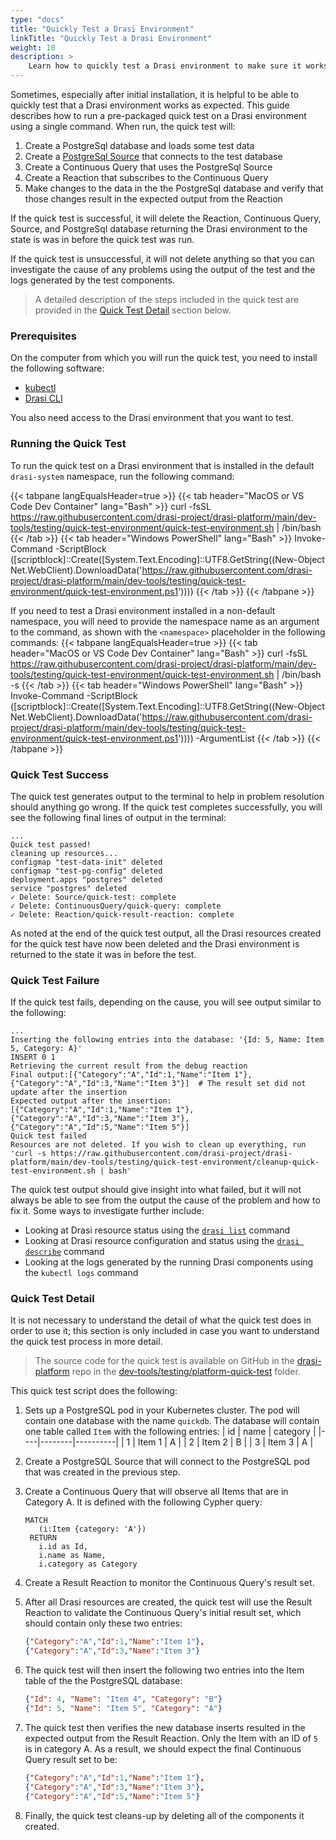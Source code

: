 ```yaml
---
type: "docs"
title: "Quickly Test a Drasi Environment"
linkTitle: "Quickly Test a Drasi Environment"
weight: 10
description: >
    Learn how to quickly test a Drasi environment to make sure it works end-to-end
---
```


Sometimes, especially after initial installation, it is helpful to be able to quickly test that a Drasi environment works as expected. This guide describes how to run a pre-packaged quick test on a Drasi environment using a single command. When run, the quick test will:
1. Create a PostgreSql database and loads some test data
1. Create a [PostgreSql Source](/how-to-guides/configure-sources/configure-postgresql-source/) that connects to the test database
1. Create a Continuous Query that uses the PostgreSql Source
1. Create a Reaction that subscribes to the Continuous Query
1. Make changes to the data in the the PostgreSql database and verify that those changes result in the expected output from the Reaction

If the quick test is successful, it will delete the Reaction, Continuous Query, Source, and PostgreSql database returning the Drasi environment to the state is was in before the quick test was run. 

If the quick test is unsuccessful, it will not delete anything so that you can investigate the cause of any problems using the output of the test and the logs generated by the test components.

> A detailed description of the steps included in the quick test are provided in the [Quick Test Detail](#quick-test-detail) section below.

### Prerequisites
On the computer from which you will run the quick test, you need to install the following software:
- [kubectl](https://kubernetes.io/docs/tasks/tools/#kubectl)
- [Drasi CLI](/reference/command-line-interface/)

You also need access to the Drasi environment that you want to test.

### Running the Quick Test
To run the quick test on a Drasi environment that is installed in the default `drasi-system` namespace, run the following command:

{{< tabpane langEqualsHeader=true >}}
{{< tab header="MacOS or VS Code Dev Container" lang="Bash" >}}
curl -fsSL https://raw.githubusercontent.com/drasi-project/drasi-platform/main/dev-tools/testing/quick-test-environment/quick-test-environment.sh | /bin/bash
{{< /tab >}}
{{< tab header="Windows PowerShell" lang="Bash" >}}
Invoke-Command -ScriptBlock ([scriptblock]::Create([System.Text.Encoding]::UTF8.GetString((New-Object Net.WebClient).DownloadData('https://raw.githubusercontent.com/drasi-project/drasi-platform/main/dev-tools/testing/quick-test-environment/quick-test-environment.ps1')))) 
{{< /tab >}}
{{< /tabpane >}}

If you need to test a Drasi environment installed in a non-default namespace, you will need to provide the namespace name as an argument to the command, as shown with the `<namespace>` placeholder in the following commands:
{{< tabpane langEqualsHeader=true >}}
{{< tab header="MacOS or VS Code Dev Container" lang="Bash" >}}
curl -fsSL https://raw.githubusercontent.com/drasi-project/drasi-platform/main/dev-tools/testing/quick-test-environment/quick-test-environment.sh | /bin/bash -s <namespace>
{{< /tab >}}
{{< tab header="Windows PowerShell" lang="Bash" >}}
Invoke-Command -ScriptBlock ([scriptblock]::Create([System.Text.Encoding]::UTF8.GetString((New-Object Net.WebClient).DownloadData('https://raw.githubusercontent.com/drasi-project/drasi-platform/main/dev-tools/testing/quick-test-environment/quick-test-environment.ps1')))) -ArgumentList <namespace>
{{< /tab >}}
{{< /tabpane >}}

### Quick Test Success
The quick test generates output to the terminal to help in problem resolution should anything go wrong. If the quick test completes successfully, you will see the following final lines of output in the terminal:

```
...
Quick test passed!
cleaning up resources...
configmap "test-data-init" deleted
configmap "test-pg-config" deleted
deployment.apps "postgres" deleted
service "postgres" deleted
✓ Delete: Source/quick-test: complete
✓ Delete: ContinuousQuery/quick-query: complete
✓ Delete: Reaction/quick-result-reaction: complete
```

As noted at the end of the quick test output, all the Drasi resources created for the quick test have now been deleted and the Drasi environment is returned to the state it was in before the test.

### Quick Test Failure
If the quick test fails, depending on the cause, you will see output similar to the following:

```
...
Inserting the following entries into the database: '{Id: 5, Name: Item 5, Category: A}'
INSERT 0 1
Retrieving the current result from the debug reaction
Final output:[{"Category":"A","Id":1,"Name":"Item 1"},{"Category":"A","Id":3,"Name":"Item 3"}]  # The result set did not update after the insertion
Expected output after the insertion:[{"Category":"A","Id":1,"Name":"Item 1"},{"Category":"A","Id":3,"Name":"Item 3"},{"Category":"A","Id":5,"Name":"Item 5"}]
Quick test failed
Resources are not deleted. If you wish to clean up everything, run 'curl -s https://raw.githubusercontent.com/drasi-project/drasi-platform/main/dev-tools/testing/quick-test-environment/cleanup-quick-test-environment.sh | bash'
```

The quick test output should give insight into what failed, but it will not always be able to see from the output the cause of the problem and how to fix it. Some ways to investigate further include:

- Looking at Drasi resource status using the [`drasi list`](/reference/command-line-interface/#drasi-list) command
- Looking at Drasi resource configuration and status using the [`drasi describe`](/reference/command-line-interface/#drasi-describe) command
- Looking at the logs generated by the running Drasi components using the `kubectl logs` command

### Quick Test Detail
It is not necessary to understand the detail of what the quick test does in order to use it; this section is only included in case you want to understand the quick test process in more detail.

> The source code for the quick test is available on GitHub in the [drasi-platform](https://github.com/drasi-project/drasi-platform) repo in the [dev-tools/testing/platform-quick-test](https://github.com/drasi-project/drasi-platform/tree/main/dev-tools/testing/platform-quick-test) folder.

This quick test script does the following:

1. Sets up a PostgreSQL pod in your Kubernetes cluster. The pod will contain one database with the name `quickdb`. The database will contain one table called `Item` with the following entries:
| id |  name  | category |
|----|--------|----------|
|  1 | Item 1 | A        |
|  2 | Item 2 | B        |
|  3 | Item 3 | A        |

2. Create a PostgreSQL Source that will connect to the PostgreSQL pod that was created in the previous step.
3. Create a Continuous Query that will observe all Items that are in Category A. It is defined with the following Cypher query:
   ```cypher
   MATCH
      (i:Item {category: 'A'})
    RETURN
      i.id as Id,
      i.name as Name,
      i.category as Category
   ```
4. Create a Result Reaction to monitor the Continuous Query's result set.
5. After all Drasi resources are created, the quick test will use the Result Reaction to validate the Continuous Query's initial result set, which should contain only these two entries:
    ```json
    {"Category":"A","Id":1,"Name":"Item 1"},
    {"Category":"A","Id":3,"Name":"Item 3"}
    ```
6. The quick test will then insert the following two entries into the Item table of the the PostgreSQL database:
    ```json
    {"Id": 4, "Name": "Item 4", "Category": "B"}
    {"Id": 5, "Name": "Item 5", "Category": "A"}
    ``` 
7. The quick test then verifies the new database inserts resulted in the expected output from the Result Reaction. Only the Item with an ID of `5` is in category A. As a result, we should expect the final Continuous Query result set to be: 
    ```json
    {"Category":"A","Id":1,"Name":"Item 1"},
    {"Category":"A","Id":3,"Name":"Item 3"},
    {"Category":"A","Id":5,"Name":"Item 5"}
    ```
8. Finally, the quick test cleans-up by deleting all of the components it created.